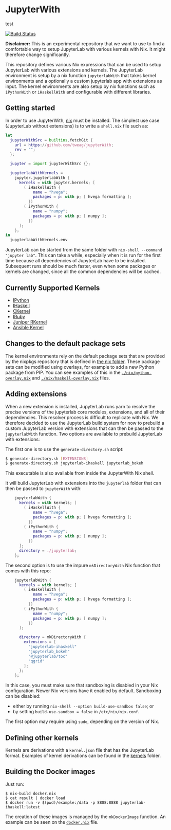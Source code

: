 # JupyterWith


test


[![Build Status](https://travis-ci.com/tweag/jupyterWith.svg?branch=master)](https://travis-ci.com/tweag/jupyterWith)

**Disclaimer:**
This is an experimental repository that we want to use to find a comfortable
way to setup JupyterLab with various kernels with Nix. It might therefore
change significantly.

This repository defines various Nix expressions that can be used to setup
JupyterLab with various extensions and kernels. The JupyterLab environment is
setup by a nix function `jupyterlabWith` that takes kernel environments and a
optionally a custom jupyterlab app with extensions as input. The kernel
environments are also setup by nix functions such as `iPythonWith` or
`iHaskellWith` and configurable with different libraries.

## Getting started

In order to use JupyterWith, [nix](https://nixos.org/nix/) must be installed.
The simplest use case (JupyterLab without extensions) is to write a `shell.nix`
file such as:

``` nix
let
  jupyterWithSrc = builtins.fetchGit {
    url = https://github.com/tweag/jupyterWith;
    rev = "";
  };

  jupyter = import jupyterWithSrc {};

  jupyterlabWithKernels =
    jupyter.jupyterlabWith {
      kernels = with jupyter.kernels; [
        ( iHaskellWith {
            name = "hvega";
            packages = p: with p; [ hvega formatting ];
          })
        ( iPythonWith {
            name = "numpy";
            packages = p: with p; [ numpy ];
          })
      ];
    };
in
  jupyterlabWithKernels.env
```

JupyterLab can be started from the same folder with `nix-shell --command
"jupyter lab"`. This can take a while, especially when it is run for the first
time because all dependencies of JupyterLab have to be installed. Subsequent
runs should be much faster, even when some packages or kernels are changed,
since all the common dependencies will be cached.

## Currently Supported Kernels

* [IPython](https://github.com/ipython/ipykernel)
* [IHaskell](https://github.com/gibiansky/IHaskell)
* [CKernel](https://github.com/brendan-rius/jupyter-c-kernel)
* [IRuby](https://github.com/SciRuby/iruby)
* [Juniper RKernel](https://github.com/JuniperKernel/JuniperKernel)
* [Ansible Kernel](https://github.com/ansible/ansible-jupyter-kernel)

## Changes to the default package sets

The kernel environments rely on the default package sets that are provided by
the nixpkgs repository that is defined in [the nix folder](nix). These package
sets can be modified using overlays, for example to add a new Python package
from PIP. You can see examples of this in the
[`./nix/python-overlay.nix`](nix/python-overlay.nix) and
[`./nix/haskell-overlay.nix`](nix/haskell-overlay.nix) files.

## Adding extensions

When a new extension is installed, JupyterLab runs yarn to resolve the precise
versions of the jupyterlab core modules, extensions, and all of their
dependencies. This resolver process is difficult to replicate with Nix. We
therefore decided to use the JupyterLab build system for now to prebuild a
custom JupyterLab version with extensions that can then be passed to the
`jupyterlabWith` function. Two options are available to prebuild JupyterLab
with extensions:

The first one is to use the `generate-directory.sh` script:

``` bash
$ generate-directory.sh [EXTENSIONS]
$ generate-directory.sh jupyterlab-ihaskell jupyterlab_bokeh
```

This executable is also available from inside the JupyterWith Nix shell.

It will build JupyterLab with extensions into the `jupyterlab` folder
that can then be passed to `jupyterWith` with:

``` nix
    jupyterlabWith {
      kernels = with kernels; [
        ( iHaskellWith {
            name = "hvega";
            packages = p: with p; [ hvega formatting ];
          })
        ( iPythonWith {
            name = "numpy";
            packages = p: with p; [ numpy ];
          })
      ];
      directory = ./jupyterlab;
    };
```

The second option is to use the impure `mkDirectoryWith` Nix function that
comes with this repo:


``` nix
    jupyterlabWith {
      kernels = with kernels; [
        ( iHaskellWith {
            name = "hvega";
            packages = p: with p; [ hvega formatting ];
          })
        ( iPythonWith {
            name = "numpy";
            packages = p: with p; [ numpy ];
          })
      ];

      directory = mkDirectoryWith {
        extensions = [
          "jupyterlab-ihaskell"
          "jupyterlab_bokeh"
          "@jupyterlab/toc"
          "qgrid"
        ];
      };
    };
```

In this case, you must make sure that sandboxing is disabled in your Nix
configuration. Newer Nix versions have it enabled by default.
Sandboxing can be disabled:

- either by running `nix-shell --option build-use-sandbox false`; or
- by setting `build-use-sandbox = false` in `/etc/nix/nix.conf`.

The first option may require using `sudo`, depending on the version of Nix.

## Defining other kernels

Kernels are derivations with a `kernel.json` file that has the JupyterLab
format. Examples of kernel derivations can be found in the [kernels](kernels)
folder.

## Building the Docker images

Just run:

```
$ nix-build docker.nix
$ cat result | docker load
$ docker run -v $(pwd)/example:/data -p 8888:8888 jupyterlab-ihaskell:latest
```

The creation of these images is managed by the `mkDockerImage` function. An
example can be seen on the [`docker.nix`](docker.nix) file.

